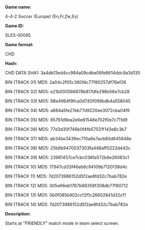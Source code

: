 ﻿**Game name:**

4-4-2 Soccer (Europe) (En,Fr,De,Es)

**Game ID:**

SLES-00095

**Game format:**

CHD

**Hash:**

CHD DATA SHA1: 3a4db13ed4cc984a09cdbe06fe8614ddc9a3d135

BIN (TRACK 01) MD5: 2a04c2f05c360f4c77f80257df76ef26

BIN (TRACK 02) MD5: e21b000566678b817dfe298b56e7cb28

BIN (TRACK 03) MD5: 98e4964f9fca0d740f099bdb4a558045

BIN (TRACK 04) MD5: a684a5fe27eb77d9220ee3072cba04f6

BIN (TRACK 05) MD5: 95761d9ea2e6e81548e702f0e7c711d9

BIN (TRACK 06) MD5: 77d3d30f746b0f4fb57531f143e8c3b7

BIN (TRACK 07) MD5: ab34be3439ec710a6e7acb80d645848e

BIN (TRACK 08) MD5: 25b6b9470037303fa448aff0222d442c

BIN (TRACK 09) MD5: 23981457ce7cbc036fa572b6e26083c1

BIN (TRACK 10) MD5: 17947cd33f46eb6c94109b7120138d4c

BIN (TRACK 11) MD5: 7d2073986152d5f2ae8fd32c7bab782e

BIN (TRACK 12) MD5: 305e66eb1787b68358f308db77f80712

BIN (TRACK 13) MD5: 0b0f085b902ccf2f1c26602841d32cf1

BIN (TRACK 14) MD5: 7d2073986152d5f2ae8fd32c7bab782e

**Description:**

Starts at "FRIENDLY" match mode in team select screen.